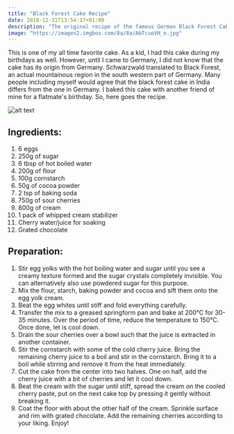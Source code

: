 ```yaml
---
title: "Black Forest Cake Recipe"
date: 2018-12-31T13:54:17+01:00
description: "The original recipe of the famous German Black Forest Cake or Schwarzwälder Kirschkuchen as said in German"
image: "https://images2.imgbox.com/8a/8a/AbTcuoVH_o.jpg"
---
```


This is one of my all time favorite cake. As a kid, I had this cake during my birthdays as well. However, until I came to Germany, I did not know that the cake has its origin from Germany. Schwarzwald translated to Black Forest, an actual mountainous region in the south western part of Germany. Many people including myself would agree that the black forest cake in India differs from the one in Germany. I baked this cake with another friend of mine for a flatmate's birthday. So, here goes the recipe.

![alt text](https://images2.imgbox.com/f1/db/JaWe7X5y_o.jpg "Black Forest Cake")

## Ingredients:

1. 6 eggs
2. 250g of sugar
3. 6 tbsp of hot boiled water
4. 200g of flour
5. 100g cornstarch
6. 50g of cocoa powder
7. 2 tsp of baking soda
8. 750g of sour cherries
9. 800g of cream
10. 1 pack of whipped cream stabilizer
11. Cherry water/juice for soaking
12. Grated chocolate

## Preparation:

1. Stir egg yolks with the hot boiling water and sugar until you see a creamy texture formed and the sugar crystals completely invisible. You can alternatively also use powdered sugar for this purpose.
2. Mix the flour, starch, baking powder and cocoa and sift them onto the egg yolk cream.
3. Beat the egg whites until stiff and fold everything carefully.
4. Transfer the mix to a greased springform pan and bake at 200°C for 30-35 minutes. Over the period of time, reduce the temperature to 150°C. Once done, let is cool down.
5. Drain the sour cherries over a bowl such that the juice is extracted in another container.
6. Stir the cornstarch with some of the cold cherry juice. Bring the remaining cherry juice to a boil and stir in the cornstarch. Bring it to a boil while stirring and remove it from the heat immediately.
7. Cut the cake from the center into two halves. One on half, add the cherry juice with a bit of cherries and let it cool down.
8. Beat the cream with the sugar until stiff, spread the cream on the cooled cherry paste, put on the next cake top by pressing it gently without breaking it.
9. Coat the floor with about the other half of the cream. Sprinkle surface and rim with grated chocolate. Add the remaining cherries according to your liking. Enjoy!
